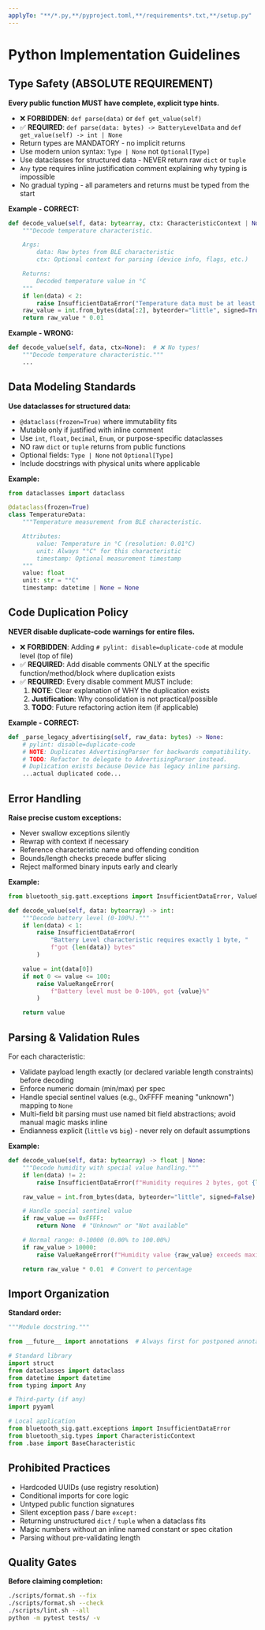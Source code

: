 ```yaml
---
applyTo: "**/*.py,**/pyproject.toml,**/requirements*.txt,**/setup.py"
---
```


# Python Implementation Guidelines

## Type Safety (ABSOLUTE REQUIREMENT)

**Every public function MUST have complete, explicit type hints.**

- ❌ **FORBIDDEN**: `def parse(data)` or `def get_value(self)`
- ✅ **REQUIRED**: `def parse(data: bytes) -> BatteryLevelData` and `def get_value(self) -> int | None`
- Return types are MANDATORY - no implicit returns
- Use modern union syntax: `Type | None` not `Optional[Type]`
- Use dataclasses for structured data - NEVER return raw `dict` or `tuple`
- `Any` type requires inline justification comment explaining why typing is impossible
- No gradual typing - all parameters and returns must be typed from the start

**Example - CORRECT:**
```python
def decode_value(self, data: bytearray, ctx: CharacteristicContext | None = None) -> float:
    """Decode temperature characteristic.

    Args:
        data: Raw bytes from BLE characteristic
        ctx: Optional context for parsing (device info, flags, etc.)

    Returns:
        Decoded temperature value in °C
    """
    if len(data) < 2:
        raise InsufficientDataError("Temperature data must be at least 2 bytes")
    raw_value = int.from_bytes(data[:2], byteorder="little", signed=True)
    return raw_value * 0.01
```

**Example - WRONG:**
```python
def decode_value(self, data, ctx=None):  # ❌ No types!
    """Decode temperature characteristic."""
    ...
```

## Data Modeling Standards

**Use dataclasses for structured data:**
- `@dataclass(frozen=True)` where immutability fits
- Mutable only if justified with inline comment
- Use `int`, `float`, `Decimal`, `Enum`, or purpose-specific dataclasses
- NO raw `dict` or `tuple` returns from public functions
- Optional fields: `Type | None` not `Optional[Type]`
- Include docstrings with physical units where applicable

**Example:**
```python
from dataclasses import dataclass

@dataclass(frozen=True)
class TemperatureData:
    """Temperature measurement from BLE characteristic.

    Attributes:
        value: Temperature in °C (resolution: 0.01°C)
        unit: Always "°C" for this characteristic
        timestamp: Optional measurement timestamp
    """
    value: float
    unit: str = "°C"
    timestamp: datetime | None = None
```

## Code Duplication Policy

**NEVER disable duplicate-code warnings for entire files.**

- ❌ **FORBIDDEN**: Adding `# pylint: disable=duplicate-code` at module level (top of file)
- ✅ **REQUIRED**: Add disable comments ONLY at the specific function/method/block where duplication exists
- ✅ **REQUIRED**: Every disable comment MUST include:
  1. **NOTE**: Clear explanation of WHY the duplication exists
  2. **Justification**: Why consolidation is not practical/possible
  3. **TODO**: Future refactoring action item (if applicable)

**Example - CORRECT:**
```python
def _parse_legacy_advertising(self, raw_data: bytes) -> None:
    # pylint: disable=duplicate-code
    # NOTE: Duplicates AdvertisingParser for backwards compatibility.
    # TODO: Refactor to delegate to AdvertisingParser instead.
    # Duplication exists because Device has legacy inline parsing.
    ...actual duplicated code...
```

## Error Handling

**Raise precise custom exceptions:**
- Never swallow exceptions silently
- Rewrap with context if necessary
- Reference characteristic name and offending condition
- Bounds/length checks precede buffer slicing
- Reject malformed binary inputs early and clearly

**Example:**
```python
from bluetooth_sig.gatt.exceptions import InsufficientDataError, ValueRangeError

def decode_value(self, data: bytearray) -> int:
    """Decode battery level (0-100%)."""
    if len(data) < 1:
        raise InsufficientDataError(
            "Battery Level characteristic requires exactly 1 byte, "
            f"got {len(data)} bytes"
        )

    value = int(data[0])
    if not 0 <= value <= 100:
        raise ValueRangeError(
            f"Battery level must be 0-100%, got {value}%"
        )

    return value
```

## Parsing & Validation Rules

For each characteristic:
- Validate payload length exactly (or declared variable length constraints) before decoding
- Enforce numeric domain (min/max) per spec
- Handle special sentinel values (e.g., 0xFFFF meaning "unknown") mapping to `None`
- Multi-field bit parsing must use named bit field abstractions; avoid manual magic masks inline
- Endianness explicit (`little` vs `big`) - never rely on default assumptions

**Example:**
```python
def decode_value(self, data: bytearray) -> float | None:
    """Decode humidity with special value handling."""
    if len(data) != 2:
        raise InsufficientDataError(f"Humidity requires 2 bytes, got {len(data)}")

    raw_value = int.from_bytes(data, byteorder="little", signed=False)

    # Handle special sentinel value
    if raw_value == 0xFFFF:
        return None  # "Unknown" or "Not available"

    # Normal range: 0-10000 (0.00% to 100.00%)
    if raw_value > 10000:
        raise ValueRangeError(f"Humidity value {raw_value} exceeds maximum 10000")

    return raw_value * 0.01  # Convert to percentage
```

## Import Organization

**Standard order:**
```python
"""Module docstring."""

from __future__ import annotations  # Always first for postponed annotations

# Standard library
import struct
from dataclasses import dataclass
from datetime import datetime
from typing import Any

# Third-party (if any)
import pyyaml

# Local application
from bluetooth_sig.gatt.exceptions import InsufficientDataError
from bluetooth_sig.types import CharacteristicContext
from .base import BaseCharacteristic
```

## Prohibited Practices

- Hardcoded UUIDs (use registry resolution)
- Conditional imports for core logic
- Untyped public function signatures
- Silent exception pass / bare `except:`
- Returning unstructured `dict` / `tuple` when a dataclass fits
- Magic numbers without an inline named constant or spec citation
- Parsing without pre-validating length

## Quality Gates

**Before claiming completion:**
```bash
./scripts/format.sh --fix
./scripts/format.sh --check
./scripts/lint.sh --all
python -m pytest tests/ -v
```
